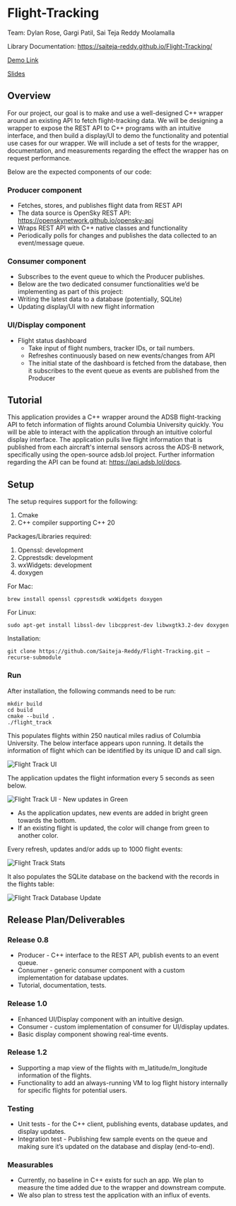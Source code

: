 # Flight-Tracking

Team: Dylan Rose, Gargi Patil, Sai Teja Reddy Moolamalla

Library Documentation: https://saiteja-reddy.github.io/Flight-Tracking/

[Demo Link](https://drive.google.com/file/d/18v-480bffOkiI2yinfUK0cQXCwYoQPPn/view?usp=sharing)

[Slides](https://docs.google.com/presentation/d/1tdNkIHsNe8axcTRKnMoTIz2ly7YPO44jpYaXMJZki0g/)

## Overview
For our project, our goal is to make and use a well-designed C++ wrapper around an existing API to fetch flight-tracking data. We will be designing a wrapper to expose the REST API to C++ programs with an intuitive interface, and then build a display/UI to demo the functionality and potential use cases for our wrapper. We will include a set of tests for the wrapper, documentation, and measurements regarding the effect the wrapper has on request performance. 

Below are the expected components of our code: 
### Producer component
- Fetches, stores, and publishes flight data from REST API
- The data source is OpenSky REST API: https://openskynetwork.github.io/opensky-api
- Wraps REST API with C++ native classes and functionality
- Periodically polls for changes and publishes the data collected to an event/message queue.

### Consumer component 
- Subscribes to the event queue to which the Producer publishes.
- Below are the two dedicated consumer functionalities we’d be implementing as part of this project:
- Writing the latest data to a database (potentially, SQLite)
- Updating display/UI with new flight information

### UI/Display component
- Flight status dashboard
  - Take input of flight numbers, tracker IDs, or tail numbers.
  - Refreshes continuously based on new events/changes from API
  - The initial state of the dashboard is fetched from the database, then it subscribes to the event queue as events are published from the Producer

## Tutorial

This application provides a C++ wrapper around the ADSB flight-tracking API to fetch information of flights around Columbia University quickly. You will be able to interact with the application through an intuitive colorful display interface.  The application pulls live flight information that is published from each aircraft's internal sensors across the ADS-B network, specifically using the open-source adsb.lol project.  Further information regarding the API can be found at:  https://api.adsb.lol/docs.

## Setup

The setup requires support for the following:
1. Cmake
2. C++ compiler supporting C++ 20

Packages/Libraries required:
1. Openssl: development
2. Cpprestsdk: development
3. wxWidgets: development
4. doxygen

For Mac: 
```
brew install openssl cpprestsdk wxWidgets doxygen
```

For Linux: 
```
sudo apt-get install libssl-dev libcpprest-dev libwxgtk3.2-dev doxygen
```

Installation:
```
git clone https://github.com/Saiteja-Reddy/Flight-Tracking.git –recurse-submodule
```

### Run

After installation, the following commands need to be run:

```
mkdir build
cd build
cmake --build .
./flight_track
```

This populates flights within 250 nautical miles radius of Columbia University. The below interface appears upon running. It details the information of flight which can be identified by its unique ID and call sign.

![Flight Track UI](img1.png "Flight Track UI")

The application updates the flight information every 5 seconds as seen below.

![Flight Track UI - New updates in Green](img2.png "Flight Track UI - New updates in Green")


- As the application updates, new events are added in bright green towards the bottom.
- If an existing flight is updated, the color will change from green to another color.

Every refresh, updates and/or adds up to 1000 flight events:

![Flight Track Stats](img3.png "Flight Track Stats")

It also populates the SQLite database on the backend with the records in the flights table:

![Flight Track Database Update](img3.png "Flight Track Database Update")


## Release Plan/Deliverables

### Release 0.8
- Producer - C++ interface to the REST API, publish events to an event queue.
- Consumer - generic consumer component with a custom implementation for database updates.
- Tutorial, documentation, tests.

### Release 1.0
- Enhanced UI/Display component with an intuitive design.
- Consumer - custom implementation of consumer for UI/display updates.
- Basic display component showing real-time events.

### Release 1.2
- Supporting a map view of the flights with m_latitude/m_longitude information of the flights.
- Functionality to add an always-running VM to log flight history internally for specific flights for potential users.

### Testing
- Unit tests - for the C++ client, publishing events, database updates, and display updates.
- Integration test - Publishing few sample events on the queue and making sure it’s updated on the database and display (end-to-end).

### Measurables 
- Currently, no baseline in C++ exists for such an app. We plan to measure the time added due to the wrapper and downstream compute.
- We also plan to stress test the application with an influx of events. 
